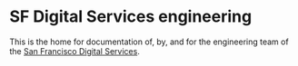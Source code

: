# SF Digital Services engineering

This is the home for documentation of, by, and for the engineering team of the [San Francisco Digital Services][sfds].

[sfds]: https://sf.gov/departments/digital-services
